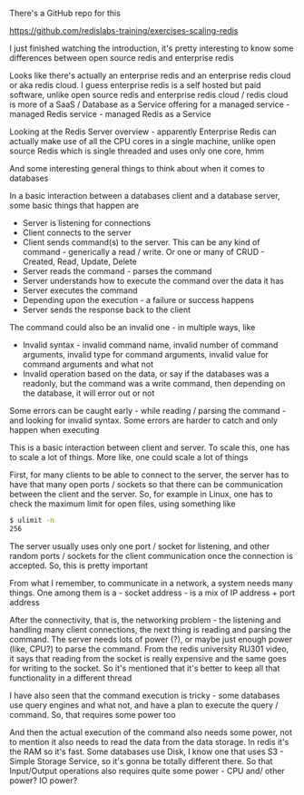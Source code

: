 There's a GitHub repo for this

https://github.com/redislabs-training/exercises-scaling-redis

I just finished watching the introduction, it's pretty interesting to know some differences between open source redis and enterprise redis

Looks like there's actually an enterprise redis and an enterprise redis cloud or aka redis cloud. I guess enterprise redis is a self hosted but paid software, unlike open source redis and enterprise redis cloud / redis cloud is more of a SaaS / Database as a Service offering for a managed service - managed Redis service - managed Redis as a Service

Looking at the Redis Server overview - apparently Enterprise Redis can actually make use of all the CPU cores in a single machine, unlike open source Redis which is single threaded and uses only one core, hmm

And some interesting general things to think about when it comes to databases

In a basic interaction between a databases client and a database server, some basic things that happen are

- Server is listening for connections
- Client connects to the server
- Client sends command(s) to the server. This can be any kind of command - generically a read / write. Or one or many of CRUD - Created, Read, Update, Delete
- Server reads the command - parses the command
- Server understands how to execute the command over the data it has
- Server executes the command
- Depending upon the execution - a failure or success happens
- Server sends the response back to the client

The command could also be an invalid one - in multiple ways, like
- Invalid syntax - invalid command name, invalid number of command arguments, invalid type for command arguments, invalid value for command arguments and what not
- Invalid operation based on the data, or say if the databases was a readonly, but the command was a write command, then depending on the database, it will error out or not

Some errors can be caught early - while reading / parsing the command - and looking for invalid syntax. Some errors are harder to catch and only happen when executing

This is a basic interaction between client and server. To scale this, one has to scale a lot of things. More like, one could scale a lot of things

First, for many clients to be able to connect to the server, the server has to have that many open ports / sockets so that there can be communication between the client and the server. So, for example in Linux, one has to check the maximum limit for open files, using something like

```bash
$ ulimit -n
256
```

The server usually uses only one port / socket for listening, and other random ports / sockets for the client communication once the connection is accepted. So, this is pretty important

From what I remember, to communicate in a network, a system needs many things. One among them is a - socket address - is a mix of IP address + port address

After the connectivity, that is, the networking problem - the listening and handling many client connections, the next thing is reading and parsing the command. The server needs lots of power (?), or maybe just enough power (like, CPU?) to parse the command. From the redis university RU301 video, it says that reading from the socket is really expensive and the same goes for writing to the socket. So it's mentioned that it's better to keep all that functionality in a different thread

I have also seen that the command execution is tricky - some databases use query engines and what not, and have a plan to execute the query / command. So, that requires some power too

And then the actual execution of the command also needs some power, not to mention it also needs to read the data from the data storage. In redis it's the RAM so it's fast. Some databases use Disk, I know one that uses S3 - Simple Storage Service, so it's gonna be totally different there. So that Input/Output operations also requires quite some power - CPU and/ other power? IO power?



